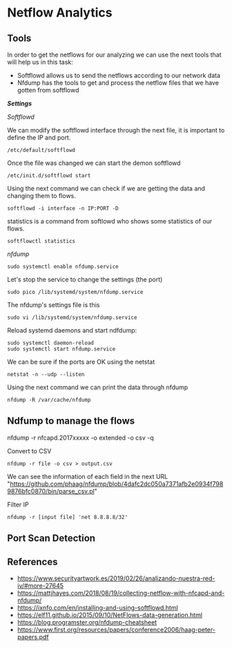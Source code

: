 # Netflow Analytics

## Tools 

In order to get the netflows for our analyzing we can use the next tools that will help us in this task:

+ Softflowd allows us to send the netflows according to our network data
+ Nfdump has the tools to get and process the netflow files that we have gotten from softflowd

**_Settings_**

_Softflowd_

We can modify the softflowd interface through the next file, it is important to define the IP and port. 
```
/etc/default/softflowd
```
Once the file was changed we can start the demon softflowd
```
/etc/init.d/softflowd start
```
Using the next command we can check if we are getting the data and changing them to flows.
```
softflowd -i interface -n IP:PORT -D
```
statistics is a command from softlowd who shows some statistics of our flows.
```
softflowctl statistics
```
_nfdump_

```
sudo systemctl enable nfdump.service
```
Let's stop the service to change the settings (the port)
```
sudo pico /lib/systemd/system/nfdump.service
```
The nfdump's settings file is this
```
sudo vi /lib/systemd/system/nfdump.service
```
Reload systemd daemons and start ndfdump:
```
sudo systemctl daemon-reload
sudo systemctl start nfdump.service
```
We can be sure if the ports are OK using the netstat
```
netstat -n --udp --listen
```
Using the next command we can print the data through nfdump
```
nfdump -R /var/cache/nfdump
```

## Ndfump to manage the flows

nfdump -r nfcapd.2017xxxxx -o extended -o csv -q

Convert to CSV
```
nfdump -r file -o csv > output.csv
```
We can see the information of each field in the next URL "https://github.com/phaag/nfdump/blob/4dafc2dc050a7371afb2e0934f7989876bfc0870/bin/parse_csv.pl"

Filter IP
```
nfdump -r [input file] 'net 8.8.8.8/32'
```
## Port Scan Detection


## References
+ https://www.securityartwork.es/2019/02/26/analizando-nuestra-red-iv/#more-27645
+ https://mattjhayes.com/2018/08/19/collecting-netflow-with-nfcapd-and-nfdump/
+ https://ixnfo.com/en/installing-and-using-softflowd.html
+ https://elf11.github.io/2015/09/10/NetFlows-data-generation.html
+ https://blog.programster.org/nfdump-cheatsheet
+ https://www.first.org/resources/papers/conference2006/haag-peter-papers.pdf
